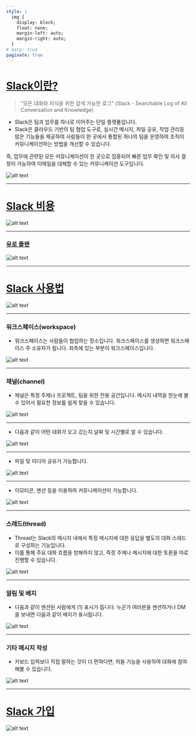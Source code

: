 ```yaml
---
style: |
  img {
    display: block;
    float: none;
    margin-left: auto;
    margin-right: auto;
  }
# marp: true
paginate: true
---
```

# [Slack이란?](https://www.clvs.co.kr/post/salesforce-and-slack1)
> "모든 대화와 지식을 위한 검색 가능한 로그"
> (Slack - Searchable Log of All Conversation and Knowledge)

- Slack은 팀과 업무를 하나로 이어주는 단일 플랫폼입니다.
- Slack은 클라우드 기반의 팀 협업 도구로, 실시간 메시지, 파일 공유, 작업 관리등 많은 기능들을 제공하여 사람들이 한 곳에서 통합된 하나의 팀을 운영하여 조직이 커뮤니케이션하는 방법을 개선할 수 있습니다.

즉, 업무에 관련된 모든 커뮤니케이션이 한 곳으로 집중되어 빠른 업무 확인 및 의사 결정이 가능하여 이메일을 대체할 수 있는 커뮤니케이션 도구입니다.

![alt text](./img/image.png)

---
# [Slack 비용](https://slack.com/intl/ko-kr/pricing/paid-vs-free)
![alt text](./img/image-9.png)

---
### [유로 플랜](https://app.slack.com/plans/T0204KUD676?geocode=ko-kr)
![alt text](./img/image-10.png)

---
# [Slack 사용법](https://new-step.tistory.com/entry/%EC%8A%AC%EB%9E%99%EC%8B%9C%EC%9E%91%ED%95%98%EA%B8%B0%EB%8B%A4%EC%9A%B4%EB%A1%9C%EB%93%9C%EB%B9%84%EC%9A%A9%EA%B8%B0%EB%B3%B8%EC%82%AC%EC%9A%A9%EB%B2%951) 
![alt text](./img/image-12.png)

---
### 워크스페이스(workspace)
- 워크스페이스는 사람들이 협업하는 장소입니다. 워크스페이스를 생성하면 워크스페이스 주 소유자가 됩니다. 좌측에 있는 부분이 워크스페이스입니다.

![alt text](./img/image-1.png)

---
### 채널(channel)
- 채널은 특정 주제나 프로젝트, 팀을 위한 전용 공간입니다. 메시지 내역을 한눈에 볼 수 있어서 필요한 정보를 쉽게 찾을 수 있습니다.

![alt text](./img/image-2.png)

---
- 다음과 같이 어떤 대화가 오고 갔는지 날짜 및 시간별로 알 수 있습니다.

![alt text](./img/image-3.png)

---
- 파일 및 미디어 공유가 가능합니다.

![alt text](./img/image-4.png)

---
- 이모티콘, 멘션 등을 이용하여 커뮤니케이션이 가능합니다.

![alt text](./img/image-5.png)

---
### 스레드(thread)
- Thread는 Slack의 메시지 내에서 특정 메시지에 대한 응답을 별도의 대화 스레드로 구성하는 기능입니다.
- 이를 통해 주요 대화 흐름을 방해하지 않고, 즉정 주제나 메시지에 대한 토론을 따로 진행할 수 있습니다. 

![alt text](./img/image-8.png)

---
### 알림 및 베지 
- 다음과 같이 멘션된 사람에게 (1) 표시가 뜹니다. 누군가 여러분을 멘션하거나 DM을 보내면 다음과 같이 배지가 표시됩니다. 

![alt text](./img/image-6.png)

---
### 기타 메시지 작성 
- 키보드 입력보다 직접 말하는 것이 더 편하다면, 허들 기능을 사용하여 대화에 참여해볼 수 있습니다.

![alt text](./img/image-7.png)

---
# [Slack 가입](https://slack.com/intl/ko-kr/help)
![alt text](./img/image-11.png)


